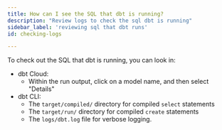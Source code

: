 ```yaml
---
title: How can I see the SQL that dbt is running?
description: "Review logs to check the sql dbt is running"
sidebar_label: 'reviewing sql that dbt runs'
id: checking-logs

---
```


To check out the SQL that dbt is running, you can look in:

* dbt Cloud:
  * Within the run output, click on a model name, and then select "Details"
* dbt CLI:
  * The `target/compiled/` directory for compiled `select` statements
  * The `target/run/` directory for compiled `create` statements
  * The `logs/dbt.log` file for verbose logging.
